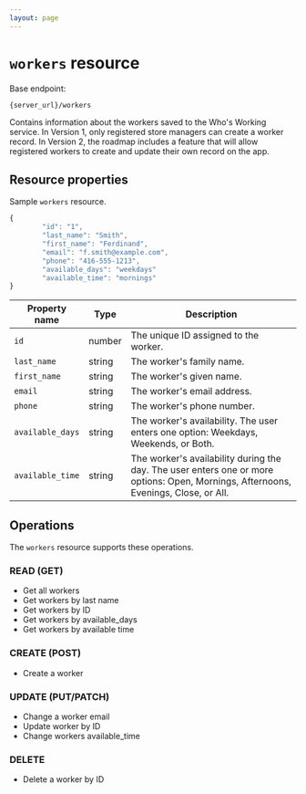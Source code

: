 ```yaml
---
layout: page
---
```

# `workers` resource

Base endpoint:

```shell
{server_url}/workers
```

Contains information about the workers saved to the Who's Working service. In Version 1, only registered store managers can create a worker record. In Version 2, the roadmap includes a feature that will allow registered workers to create and update their own record on the app.

## Resource properties

Sample `workers` resource.

```js
{
        "id": "1",
        "last_name": "Smith",
        "first_name": "Ferdinand",
        "email": "f.smith@example.com",
        "phone": "416-555-1213",
        "available_days": "weekdays"
        "available_time": "mornings"
}
```


| Property name | Type | Description | 
| ------------- | ----------- | ----------- | 
| `id`     | number | The unique ID assigned to the worker.|
| `last_name`    | string | The worker's family name. |
| `first_name`    | string | The worker's given name. |
| `email` | string | The worker's email address.|
| `phone` | string | The worker's phone number.|
| `available_days` | string | The worker's availability. The user enters one option: Weekdays, Weekends, or Both.|
| `available_time` | string | The worker's availability during the day. The user enters one or more options: Open, Mornings, Afternoons, Evenings, Close, or All.|

## Operations

The `workers` resource supports these operations.

### READ (GET)

* Get all workers
* Get workers by last name
* Get workers by ID
* Get workers by available_days
* Get workers by available time


### CREATE (POST)

* Create a worker

### UPDATE (PUT/PATCH)

* Change a worker email
* Update worker by ID
* Change workers available_time

### DELETE

* Delete a worker by ID
